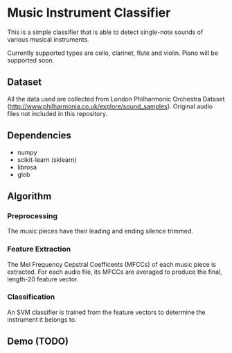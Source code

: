 # Music Instrument Classifier

This is a simple classifier that is able to detect single-note sounds of various musical instruments.

Currently supported types are cello, clarinet, flute and violin. Piano will be supported soon. 


## Dataset

All the data used are collected from London Philharmonic Orchestra Dataset (http://www.philharmonia.co.uk/explore/sound_samples). Original audio files not included in this repository. 


## Dependencies
 - numpy
 - scikit-learn (sklearn)
 - librosa
 - glob


## Algorithm

### Preprocessing

The music pieces have their leading and ending silence trimmed.

### Feature Extraction

The Mel Frequency Cepstral Coefficents (MFCCs) of each music piece is extracted. For each audio file, its MFCCs are averaged to produce the final, length-20 feature vector. 

### Classification

An SVM classifier is trained from the feature vectors to determine the instrument it belongs to. 


## Demo (TODO)
